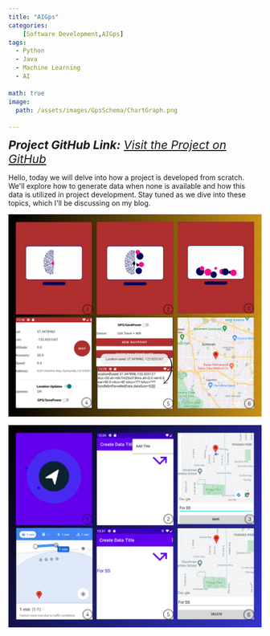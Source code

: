 ```yaml
---
title: "AIGps"
categories:
    [Software Development,AIGps]
tags:
  - Python
  - Java
  - Machine Learning
  - AI
  
math: true
image:
  path: /assets/images/GpsSchema/ChartGraph.png
  
---
```


<span style="font-size: 23px;font-style: italic;">
    <b>Project GitHub Link:</b>
    <a href="https://github.com/MervanKanat/Gps-Adafruit-Adafruit-Ultimate-PA1616S">Visit the Project on GitHub</a>
</span>


Hello, today we will delve into how a project is developed from scratch. We'll explore how to generate data when none is available and how this data is utilized in project development. Stay tuned as we dive into these topics, which I'll be discussing on my blog. 


![Game Explanation](/assets/images/GpsSchema/appred.png)

![Second Image Description](/assets/images/GpsSchema/apppurple.png)




